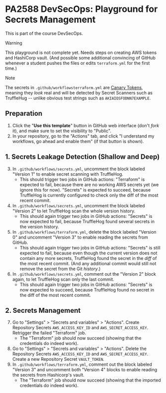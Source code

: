 # PA2588 DevSecOps: Playground for Secrets Management

This is part of the course DevSecOps.

> [!WARNING]
> This playground is not complete yet. Needs steps on creating AWS tokens and HashiCorp vault.
> (And possible some additional convincing of GitHub whenever a student pushes the files or edits `terraform.yml` for the first time.)

> [!NOTE]
> The secrets in `.github/workflowsterraform.yml` are [Canary Tokens](https://canarytokens.org), meaning they _look_ real
> and will be detected by Secret Scanners such as TruffleHug -- unlike obvious test strings such as `AKIAIOSFODNN7EXAMPLE`.

## Preparation

  1. Click the "**Use this template**" button in GitHub web interface (don't _fork_ it), and make sure to set the visibility to "Public".
  2. In your repository, go to the "Actions" tab, and click "I understand my workflows, go ahead and enable them" (if that button is shown).


## 1. Secrets Leakage Detection (Shallow and Deep)

  3. In `.github/workflows/secrets.yml`, uncomment the block labeled "Version 1" to enable secret scanning with TruffleHog.
     * This should trigger two jobs in GitHub actions:
       "Terraform" is expected to fail, because there are no working AWS secrets yet (we ignore this for now).
       "Secrets" is expected to succeed, because TruffleHog is currently configured to check only the diff of the most recent commit.
  4. In `.github/workflows/secrets.yml`, uncomment the block labeled "Version 2" to let TruffleHog scan the whole version history.
     * This should again trigger two jobs in GitHub actions:
       "Secrets" is now expected to fail, because TruffleHog found several secrets in the version history.
  5. In `.github/workflows/terraform.yml`, delete the block labeled "Version 0" and uncomment "Version 3" to enable reading the secrets from GitHub.
     * This should again trigger two jobs in GitHub actions:
       "Secrets" is still expected to fail, because even though the current version does not contain any more secrets, TruffleHog found the secret in the _diff_ of the most recent commit. (And any additional commit would still not remove the secret from the Git _history_.)
  6. In `.github/workflows/secrets.yml`, comment out the "Version 2" block again, to let TruffleHog scan only the last commit.
     * This should again trigger two jobs in GitHub actions:
       "Secrets" is now expected to succeed, because TruffleHog found no secret in the diff of the most recent commit.


## 2. Secrets Management

  7. Go to "Settings" > "Secrets and variables" > "Actions".
     Create Repository Secrets `AWS_ACCESS_KEY_ID` and `AWS_SECRET_ACCESS_KEY`.
     Retrigger the failed "Terraform" job.
     * The "Terraform" job should now succeed (showing that the credentials do indeed work).
  8. Go to "Settings" > "Secrets and variables" > "Actions".
     Delete the Repository Secrets `AWS_ACCESS_KEY_ID` and `AWS_SECRET_ACCESS_KEY`.
     Create a new Repository Secret `VAULT_TOKEN`.
  9. In `.github/workflows/terraform.yml`, comment out the block labeled "Version 3" and uncomment both "Version 4" blocks to enable reading the secrets from Hashicorp's vault.
     * The "Terraform" job should now succeed (showing that the imported credentials do indeed work).
